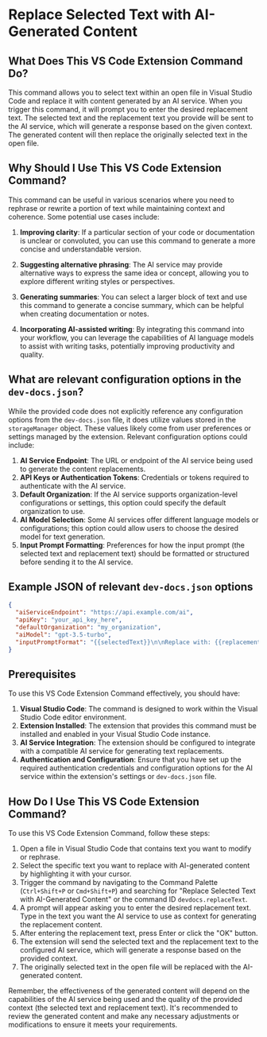 # Replace Selected Text with AI-Generated Content

## What Does This VS Code Extension Command Do?

This command allows you to select text within an open file in Visual Studio Code and replace it with content generated by an AI service. When you trigger this command, it will prompt you to enter the desired replacement text. The selected text and the replacement text you provide will be sent to the AI service, which will generate a response based on the given context. The generated content will then replace the originally selected text in the open file.

## Why Should I Use This VS Code Extension Command?

This command can be useful in various scenarios where you need to rephrase or rewrite a portion of text while maintaining context and coherence. Some potential use cases include:

1. **Improving clarity**: If a particular section of your code or documentation is unclear or convoluted, you can use this command to generate a more concise and understandable version.

2. **Suggesting alternative phrasing**: The AI service may provide alternative ways to express the same idea or concept, allowing you to explore different writing styles or perspectives.

3. **Generating summaries**: You can select a larger block of text and use this command to generate a concise summary, which can be helpful when creating documentation or notes.

4. **Incorporating AI-assisted writing**: By integrating this command into your workflow, you can leverage the capabilities of AI language models to assist with writing tasks, potentially improving productivity and quality.

## What are relevant configuration options in the `dev-docs.json`?

While the provided code does not explicitly reference any configuration options from the `dev-docs.json` file, it does utilize values stored in the `storageManager` object. These values likely come from user preferences or settings managed by the extension. Relevant configuration options could include:

1. **AI Service Endpoint**: The URL or endpoint of the AI service being used to generate the content replacements.
2. **API Keys or Authentication Tokens**: Credentials or tokens required to authenticate with the AI service.
3. **Default Organization**: If the AI service supports organization-level configurations or settings, this option could specify the default organization to use.
4. **AI Model Selection**: Some AI services offer different language models or configurations; this option could allow users to choose the desired model for text generation.
5. **Input Prompt Formatting**: Preferences for how the input prompt (the selected text and replacement text) should be formatted or structured before sending it to the AI service.

## Example JSON of relevant `dev-docs.json` options

```json
{
  "aiServiceEndpoint": "https://api.example.com/ai",
  "apiKey": "your_api_key_here",
  "defaultOrganization": "my_organization",
  "aiModel": "gpt-3.5-turbo",
  "inputPromptFormat": "{{selectedText}}\n\nReplace with: {{replacementText}}"
}
```

## Prerequisites

To use this VS Code Extension Command effectively, you should have:

1. **Visual Studio Code**: The command is designed to work within the Visual Studio Code editor environment.
2. **Extension Installed**: The extension that provides this command must be installed and enabled in your Visual Studio Code instance.
3. **AI Service Integration**: The extension should be configured to integrate with a compatible AI service for generating text replacements.
4. **Authentication and Configuration**: Ensure that you have set up the required authentication credentials and configuration options for the AI service within the extension's settings or `dev-docs.json` file.

## How Do I Use This VS Code Extension Command?

To use this VS Code Extension Command, follow these steps:

1. Open a file in Visual Studio Code that contains text you want to modify or rephrase.
2. Select the specific text you want to replace with AI-generated content by highlighting it with your cursor.
3. Trigger the command by navigating to the Command Palette (`Ctrl+Shift+P` or `Cmd+Shift+P`) and searching for "Replace Selected Text with AI-Generated Content" or the command ID `devdocs.replaceText`.
4. A prompt will appear asking you to enter the desired replacement text. Type in the text you want the AI service to use as context for generating the replacement content.
5. After entering the replacement text, press Enter or click the "OK" button.
6. The extension will send the selected text and the replacement text to the configured AI service, which will generate a response based on the provided context.
7. The originally selected text in the open file will be replaced with the AI-generated content.

Remember, the effectiveness of the generated content will depend on the capabilities of the AI service being used and the quality of the provided context (the selected text and replacement text). It's recommended to review the generated content and make any necessary adjustments or modifications to ensure it meets your requirements.
  
  